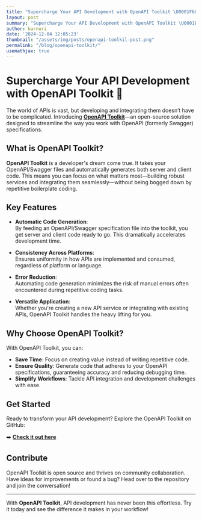 ```yaml
---
title: "Supercharge Your API Development with OpenAPI Toolkit \U0001F680"
layout: post
summary: "Supercharge Your API Development with OpenAPI Toolkit \U0001F680"
author: barnuri
date: '2024-12-04 12:05:23'
thumbnail: "/assets/img/posts/openapi-toolkil-post.png"
permalink: "/blog/openapi-toolkit/"
usemathjax: true
---
```


# Supercharge Your API Development with OpenAPI Toolkit 🚀

The world of APIs is vast, but developing and integrating them doesn’t have to be complicated. Introducing [**OpenAPI Toolkit**](https://github.com/barnuri/openapi-toolkit)—an open-source solution designed to streamline the way you work with OpenAPI (formerly Swagger) specifications.

## What is OpenAPI Toolkit?

**OpenAPI Toolkit** is a developer's dream come true. It takes your OpenAPI/Swagger files and automatically generates both server and client code. This means you can focus on what matters most—building robust services and integrating them seamlessly—without being bogged down by repetitive boilerplate coding.

## Key Features

-   **Automatic Code Generation**:  
    By feeding an OpenAPI/Swagger specification file into the toolkit, you get server and client code ready to go. This dramatically accelerates development time.

-   **Consistency Across Platforms**:  
    Ensures uniformity in how APIs are implemented and consumed, regardless of platform or language.

-   **Error Reduction**:  
    Automating code generation minimizes the risk of manual errors often encountered during repetitive coding tasks.

-   **Versatile Application**:  
    Whether you're creating a new API service or integrating with existing APIs, OpenAPI Toolkit handles the heavy lifting for you.

## Why Choose OpenAPI Toolkit?

With OpenAPI Toolkit, you can:

-   **Save Time**: Focus on creating value instead of writing repetitive code.
-   **Ensure Quality**: Generate code that adheres to your OpenAPI specifications, guaranteeing accuracy and reducing debugging time.
-   **Simplify Workflows**: Tackle API integration and development challenges with ease.

## Get Started

Ready to transform your API development? Explore the OpenAPI Toolkit on GitHub:

➡️ [**Check it out here**](https://github.com/barnuri/openapi-toolkit)

## Contribute

OpenAPI Toolkit is open source and thrives on community collaboration. Have ideas for improvements or found a bug? Head over to the repository and join the conversation!

---

With **OpenAPI Toolkit**, API development has never been this effortless. Try it today and see the difference it makes in your workflow!
